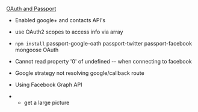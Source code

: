 [OAuth and Passport](http://www.pluralsight.com/courses/discussion/oauth-passport-securing-application)

- Enabled google+ and contacts API's
- use OAuth2 scopes to access info via array

- `npm install` passport-google-oath passport-twitter passport-facebook mongoose OAuth

- Cannot read property '0' of undefined  -- when connecting to facebook
- Google strategy not resolving google/callback route

- Using Facebook Graph API
- - get a large picture 

